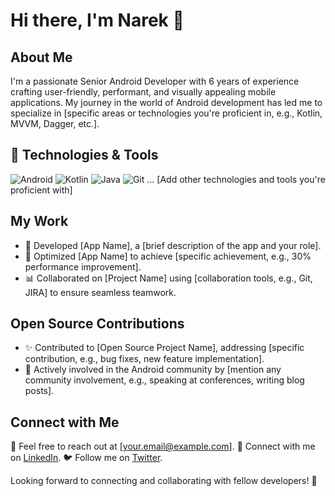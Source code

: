 # Hi there, I'm Narek 👋

## About Me

I'm a passionate Senior Android Developer with 6 years of experience crafting user-friendly, performant, and visually appealing mobile applications. My journey in the world of Android development has led me to specialize in [specific areas or technologies you're proficient in, e.g., Kotlin, MVVM, Dagger, etc.].

## 🔧 Technologies & Tools

![Android](https://img.shields.io/badge/Android-3DDC84?style=for-the-badge&logo=android&logoColor=white)
![Kotlin](https://img.shields.io/badge/Kotlin-0095D5?style=for-the-badge&logo=kotlin&logoColor=white)
![Java](https://img.shields.io/badge/Java-007396?style=for-the-badge&logo=java&logoColor=white)
![Git](https://img.shields.io/badge/Git-F05032?style=for-the-badge&logo=git&logoColor=white)
... [Add other technologies and tools you're proficient with]

## My Work

- 📱 Developed [App Name], a [brief description of the app and your role].
- 🚀 Optimized [App Name] to achieve [specific achievement, e.g., 30% performance improvement].
- 📊 Collaborated on [Project Name] using [collaboration tools, e.g., Git, JIRA] to ensure seamless teamwork.

## Open Source Contributions

- ✨ Contributed to [Open Source Project Name], addressing [specific contribution, e.g., bug fixes, new feature implementation].
- 🌟 Actively involved in the Android community by [mention any community involvement, e.g., speaking at conferences, writing blog posts].

## Connect with Me

📧 Feel free to reach out at [your.email@example.com].
💼 Connect with me on [LinkedIn](https://www.linkedin.com/in/yourusername/).
🐦 Follow me on [Twitter](https://twitter.com/yourusername).

Looking forward to connecting and collaborating with fellow developers! 🚀

